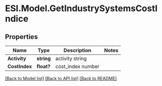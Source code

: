 # ESI.Model.GetIndustrySystemsCostIndice
## Properties

Name | Type | Description | Notes
------------ | ------------- | ------------- | -------------
**Activity** | **string** | activity string | 
**CostIndex** | **float?** | cost_index number | 

[[Back to Model list]](../README.md#documentation-for-models) [[Back to API list]](../README.md#documentation-for-api-endpoints) [[Back to README]](../README.md)

